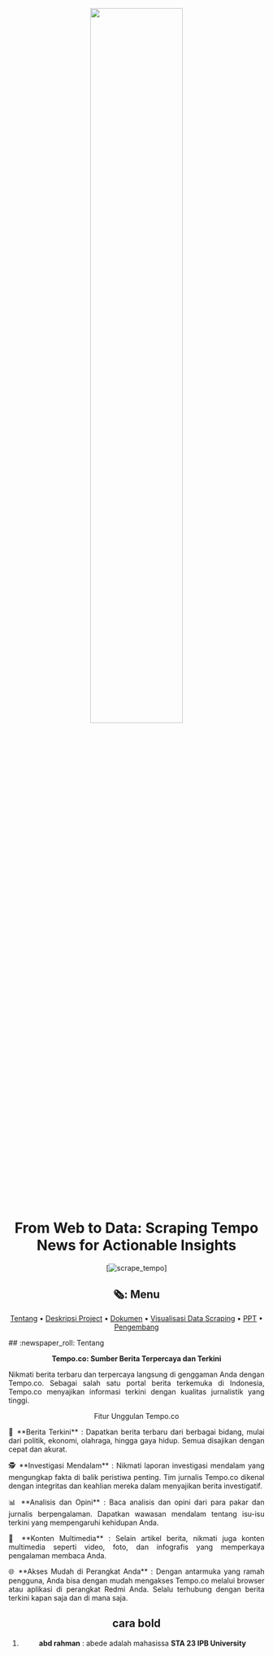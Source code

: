 <p align="center" width="80%">
    <img width="60%" src="https://assets.kompasiana.com/items/album/2021/11/07/fokus-tempo-co-61877abeffe7b52c68139df2.jpg?t=o&v=770">
</p>

<div align="center">
    

<div align="center">
 
 # From Web to Data: Scraping Tempo News for Actionable Insights
 <p align="center">
 
[![scrape_tempo](https://github.com/windyayupratiwi/scraping-mds-/actions/workflows/main.yml/badge.svg)]

<p align="center">
    
## 🗞️: Menu

</p>

[Tentang](#airplane-tentang)
•
[Deskripsi Project](#writing_hand-deskripsi-project)
•
[Dokumen](#books-dokumen)
•
[Visualisasi Data Scraping](#bar_chart-visualisasi-data-scraping)
•
[PPT](#computer-PPT)
•
[Pengembang](#panda_face-pengembang)

</div>
</p>
<p align="justify">
## :newspaper_roll: Tentang

**Tempo.co: Sumber Berita Terpercaya dan Terkini**
<p align="justify">
Nikmati berita terbaru dan terpercaya langsung di genggaman Anda dengan Tempo.co. Sebagai salah satu portal berita terkemuka di Indonesia, Tempo.co menyajikan informasi terkini dengan kualitas jurnalistik yang tinggi.
</p>
<p align="center">
Fitur Unggulan Tempo.co
 </p>   
 <p align="justify">
📰 **Berita Terkini** : Dapatkan berita terbaru dari berbagai bidang, mulai dari politik, ekonomi, olahraga, hingga gaya hidup. Semua disajikan dengan cepat dan akurat.
</p>
 <p align="justify">
🕵️ **Investigasi Mendalam** : Nikmati laporan investigasi mendalam yang mengungkap fakta di balik peristiwa penting. Tim jurnalis Tempo.co dikenal dengan integritas dan keahlian mereka dalam menyajikan berita investigatif.
</p>   
 <p align="justify">
📊 **Analisis dan Opini** : Baca analisis dan opini dari para pakar dan jurnalis berpengalaman. Dapatkan wawasan mendalam tentang isu-isu terkini yang mempengaruhi kehidupan Anda.
</p>   
 <p align="justify">
🎥 **Konten Multimedia** : Selain artikel berita, nikmati juga konten multimedia seperti video, foto, dan infografis yang memperkaya pengalaman membaca Anda.
</p>   
 <p align="justify">
🌐 **Akses Mudah di Perangkat Anda** : Dengan antarmuka yang ramah pengguna, Anda bisa dengan mudah mengakses Tempo.co melalui browser atau aplikasi di perangkat Redmi Anda. Selalu terhubung dengan berita terkini kapan saja dan di mana saja.
</p> 

## cara bold
1. **abd rahman** :
   abede adalah mahasissa **STA 23 IPB University**

